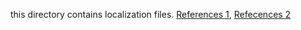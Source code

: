 this directory contains localization files. [References 1](https://medium.com/@jishnu61/6-easy-steps-to-localize-your-react-application-internationalization-with-i18next-8de9cc3a66a1), [Refecences 2](https://react.i18next.com/)
